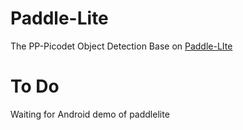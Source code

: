 # Paddle-Lite
The PP-Picodet Object Detection Base on [Paddle-LIte](https://github.com/PaddlePaddle/PaddleDetection/tree/release/2.3/deploy/lite)

# To Do
Waiting for Android demo of paddlelite